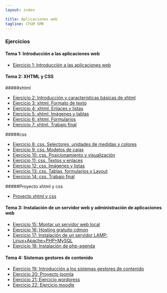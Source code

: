 ```yaml
---
layout: index

title: Aplicaciones web
tagline: CFGM SMR
---
```


### Ejercicios

#### Tema 1: Introducción a las aplicaciones web

* [Ejercicio 1: Introducción a las aplicaciones web](ej1)

#### Tema 2: XHTML y CSS

#####xhtml

* [Ejercicio 2: Introducción y características básicas de xhtml](ej2)
* [Ejercicio 3: xhtml. Formato de texto](ej3)
* [Ejercicio 4: xhtml. Enlaces y listas](ej4)
* [Ejercicio 5: xhtml. Imágenes y tablas](ej5)
* [Ejercicio 6: xhtml. Formularios](ej6)
* [Ejercicio 7: xhtml. Trabajo final](ej7)

#####css

* [Ejercicio 8: css. Selectores, unidades de medidas y colores](ej8)
* [Ejercicio 9: css. Modelos de cajas](ej9)
* [Ejercicio 10: css. Posicionamiento y visualización ](ej10)
* [Ejercicio 11: css. Textos y enlaces](ej11)
* [Ejercicio 12: css. Imágenes y listas](ej12)
* [Ejercicio 13: css. Tablas, formularios y Layout](ej13)
* [Ejercicio 14: css. Trabajo final](ej14)

#####Proyecto xhtml y css

* [Proyecto xhtml y css](proyecto1)

#### Tema 3: Instalación de un servidor web y administración de aplicaciones web

* [Ejercicio 15: Montar un servidor web local](ej15)
* [Ejercicio 16: Hosting gratuito cdmon](ej16)
* [Ejercicio 17: Instalación de un servidor LAMP: Linux+Apache+PHP+MySQL](ej17)
* [Ejercicio 18: Instalación de php-agenda](ej18)

#### Tema 4: Sistemas gestores de contenido

* [Ejercicio 19: Introducción a los sistemas gestores de contenido](ej19)
* [Ejercicio 20: Proyecto joomla](ej20)
* [Ejercicio 21: Ejercicio wordpress](ej21)
* [Ejercicio 22: Ejercicio moodle](ej22)
